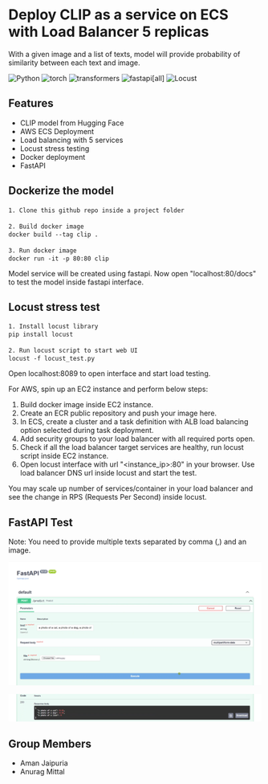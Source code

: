 # Deploy CLIP as a service on ECS with Load Balancer 5 replicas
With a given image and a list of texts, model will provide probability of similarity between each text and image.


![Python](https://img.shields.io/badge/python-3.9-blue)
![torch](https://img.shields.io/badge/torch-1.12.0-blue)
![transformers](https://img.shields.io/badge/transformers-4.30.2-blue)
![fastapi[all]](https://img.shields.io/badge/fastapi[all]-0.98.0-green)
![Locust](https://img.shields.io/badge/locust-2.15.1-green)

## Features
- CLIP model from Hugging Face
- AWS ECS Deployment
- Load balancing with 5 services
- Locust stress testing
- Docker deployment
- FastAPI

## Dockerize the model
```
1. Clone this github repo inside a project folder

2. Build docker image
docker build --tag clip .

3. Run docker image
docker run -it -p 80:80 clip
```
Model service will be created using fastapi. Now open "localhost:80/docs" to test the model inside fastapi interface.

## Locust stress test
```
1. Install locust library
pip install locust

2. Run locust script to start web UI
locust -f locust_test.py
```
Open localhost:8089 to open interface and start load testing.

For AWS, spin up an EC2 instance and perform below steps:
1. Build docker image inside EC2 instance. 
2. Create an ECR public repository and push your image here.
3. In ECS, create a cluster and a task definition with ALB load balancing option selected during task deployment.
4. Add security groups to your load balancer with all required ports open.
5. Check if all the load balancer target services are healthy, run locust script inside EC2 instance.
6. Open locust interface with url "<instance_ip>:80" in your browser. Use load balancer DNS url inside locust and start the test.

You may scale up number of services/container in your load balancer and see the change in RPS (Requests Per Second) inside locust.

## FastAPI Test
Note: You need to provide multiple texts separated by comma (,) and an image.

![Screenshot](FastAPI/FastAPITest.png)

![FastAPI-Response](FastAPI/FastAPIResponse.png)

## Group Members
- Aman Jaipuria
- Anurag Mittal
